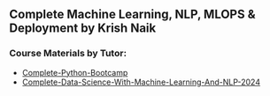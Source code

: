 ## Complete Machine Learning, NLP, MLOPS & Deployment by Krish Naik

### Course Materials by Tutor:
* [Complete-Python-Bootcamp](https://github.com/krishnaik06/Complete-Python-Bootcamp)
* [Complete-Data-Science-With-Machine-Learning-And-NLP-2024](https://github.com/krishnaik06/Complete-Data-Science-With-Machine-Learning-And-NLP-2024)
